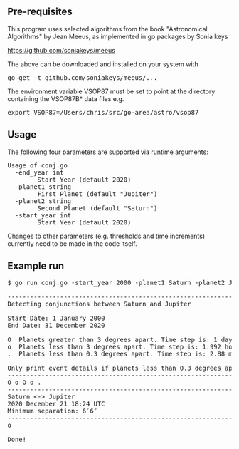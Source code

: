 
## Pre-requisites
This program uses selected algorithms from the book "Astronomical Algorithms" by Jean Meeus, as implemented in go packages by Sonia keys

https://github.com/soniakeys/meeus

The above can be downloaded and installed on your system with
<pre>
go get -t github.com/soniakeys/meeus/...
</pre>

The environment variable VSOP87 must be set to point at the directory containing the VSOP87B* data files e.g.
<pre>
export VSOP87=/Users/chris/src/go-area/astro/vsop87
</pre>

## Usage

The following four parameters are supported via runtime arguments:

<pre>
Usage of conj.go
  -end_year int
    	Start Year (default 2020)
  -planet1 string
    	First Planet (default "Jupiter")
  -planet2 string
    	Second Planet (default "Saturn")
  -start_year int
    	Start Year (default 2020)
</pre>

Changes to other parameters (e.g. thresholds and time increments) currently need to be made in the code itself.

## Example run
<pre>
$ go run conj.go -start_year 2000 -planet1 Saturn -planet2 Jupiter -end_year 2020 
 
-----------------------------------------------------------------
Detecting conjunctions between Saturn and Jupiter 

Start Date: 1 January 2000
End Date: 31 December 2020
 
O  Planets greater than 3 degrees apart. Time step is: 1 days.
o  Planets less than 3 degrees apart. Time step is: 1.992 hours.
.  Planets less than 0.3 degrees apart. Time step is: 2.88 minutes.

Only print event details if planets less than 0.3 degrees apart
-----------------------------------------------------------------
O o O o . 
-----------------------------------------------------------------
Saturn <-> Jupiter
2020 December 21 18:24 UTC
Minimum separation: 6′6″
-----------------------------------------------------------------
o 

Done!
</pre>
